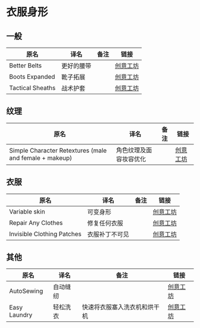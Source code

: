# 衣服身形

## 一般

| 原名             | 译名       | 备注 | 链接                                                                          |
| ---------------- | ---------- | ---- | ----------------------------------------------------------------------------- |
| Better Belts     | 更好的腰带 |      | [创意工坊](https://steamcommunity.com/sharedfiles/filedetails/?id=2127583399) |
| Boots Expanded   | 靴子拓展   |      | [创意工坊](https://steamcommunity.com/sharedfiles/filedetails/?id=2850935956) |
| Tactical Sheaths | 战术护套   |      | [创意工坊](https://steamcommunity.com/sharedfiles/filedetails/?id=2839025395) |

## 纹理

| 原名                                                   | 译名                   | 备注 | 链接                                                                          |
| ------------------------------------------------------ | ---------------------- | ---- | ----------------------------------------------------------------------------- |
| Simple Character Retextures (male and female + makeup) | 角色纹理及面容妆容优化 |      | [创意工坊](https://steamcommunity.com/sharedfiles/filedetails/?id=2803364788) |

## 衣服

| 原名                       | 译名           | 备注 | 链接                                                                          |
| -------------------------- | -------------- | ---- | ----------------------------------------------------------------------------- |
| Variable skin              | 可变身形       |      | [创意工坊](https://steamcommunity.com/sharedfiles/filedetails/?id=2857889604) |
| Repair Any Clothes         | 修复任何衣服   |      | [创意工坊](https://steamcommunity.com/sharedfiles/filedetails/?id=2142622992) |
| Invisible Clothing Patches | 衣服补丁不可见 |      | [创意工坊](https://steamcommunity.com/sharedfiles/filedetails/?id=2464748152) |


## 其他

| 原名         | 译名     | 备注                         | 链接                                                                          |
| ------------ | -------- | ---------------------------- | ----------------------------------------------------------------------------- |
| AutoSewing   | 自动缝纫 |                              | [创意工坊](https://steamcommunity.com/sharedfiles/filedetails/?id=2584991527) |
| Easy Laundry | 轻松洗衣 | 快速将衣服塞入洗衣机和烘干机 | [创意工坊](https://steamcommunity.com/sharedfiles/filedetails/?id=2925034918) |
